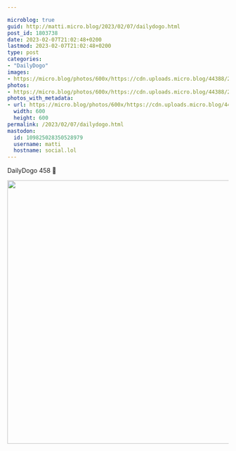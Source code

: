 ```yaml
---

microblog: true
guid: http://matti.micro.blog/2023/02/07/dailydogo.html
post_id: 1803738
date: 2023-02-07T21:02:48+0200
lastmod: 2023-02-07T21:02:48+0200
type: post
categories:
- "DailyDogo"
images:
- https://micro.blog/photos/600x/https://cdn.uploads.micro.blog/44388/2023/3f6db94683.jpg
photos:
- https://micro.blog/photos/600x/https://cdn.uploads.micro.blog/44388/2023/3f6db94683.jpg
photos_with_metadata:
- url: https://micro.blog/photos/600x/https://cdn.uploads.micro.blog/44388/2023/3f6db94683.jpg
  width: 600
  height: 600
permalink: /2023/02/07/dailydogo.html
mastodon:
  id: 109825028350528979
  username: matti
  hostname: social.lol
---
```

DailyDogo 458 🐶

<img src="/media/uploads/2023/3f6db94683.jpg" width="600" height="600" alt="" />
